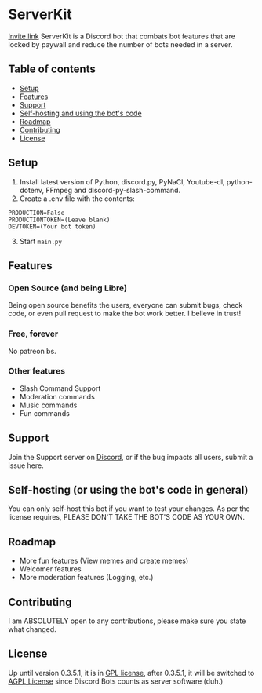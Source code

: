 # ServerKit

[Invite link](https://discord.com/oauth2/authorize?client_id=828582617254461481&permissions=2587094358&scope=bot%20applications.commands)
ServerKit is a Discord bot that combats bot features that are locked by paywall and reduce the number of bots needed in a server.

## Table of contents
* [Setup](#setup)
* [Features](#features)
* [Support](#support)
* [Self-hosting and using the bot's code](#self-hosting-or-using-the-bots-code-in-general)
* [Roadmap](#roadmap)
* [Contributing](#contributing)
* [License](#license)

## Setup

1. Install latest version of Python, discord.py, PyNaCl, Youtube-dl, python-dotenv, FFmpeg and discord-py-slash-command.
2. Create a .env file with the contents:
```
PRODUCTION=False
PRODUCTIONTOKEN=(Leave blank)
DEVTOKEN=(Your bot token)
```
3. Start `main.py`

## Features

### Open Source (and being Libre)
Being open source benefits the users, everyone can submit bugs, check code, or even pull request to make the bot work better. I believe in trust!
### Free, forever
No patreon bs.
### Other features
* Slash Command Support
* Moderation commands
* Music commands
* Fun commands

## Support
Join the Support server on [Discord](https://discord.gg/CqRkKpZR), or if the bug impacts all users, submit a issue here.

## Self-hosting (or using the bot's code in general)
You can only self-host this bot if you want to test your changes.
As per the license requires, PLEASE DON'T TAKE THE BOT'S CODE AS YOUR OWN.

## Roadmap
- More fun features (View memes and create memes)
- Welcomer features
- More moderation features (Logging, etc.)

## Contributing
I am ABSOLUTELY open to any contributions, please make sure you state what changed.

## License
Up until version 0.3.5.1, it is in [GPL license](https://www.gnu.org/licenses/gpl-3.0.html), after 0.3.5.1, it will be switched to [AGPL License](https://www.gnu.org/licenses/agpl-3.0.html) since Discord Bots counts as server software (duh.)
